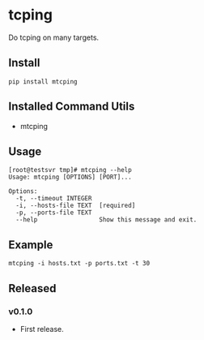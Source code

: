 # tcping

Do tcping on many targets.

## Install

```shell
pip install mtcping
```

## Installed Command Utils

- mtcping


## Usage

```shell
[root@testsvr tmp]# mtcping --help
Usage: mtcping [OPTIONS] [PORT]...

Options:
  -t, --timeout INTEGER
  -i, --hosts-file TEXT  [required]
  -p, --ports-file TEXT
  --help                 Show this message and exit.
```

## Example

```shell
mtcping -i hosts.txt -p ports.txt -t 30
```

## Released

### v0.1.0

- First release.